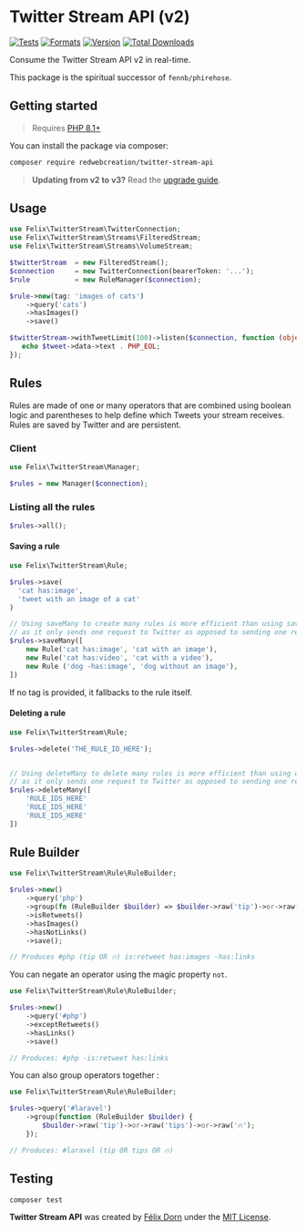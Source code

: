 # Twitter Stream API (v2)

[![Tests](https://github.com/redwebcreation/twitter-stream-api/actions/workflows/tests.yml/badge.svg?branch=master)](https://github.com/redwebcreation/twitter-stream-api/actions/workflows/tests.yml)
[![Formats](https://github.com/redwebcreation/twitter-stream-api/actions/workflows/formats.yml/badge.svg?branch=master)](https://github.com/redwebcreation/twitter-stream-api/actions/workflows/formats.yml)
[![Version](https://poser.pugx.org/redwebcreation/twitter-stream-api/version)](//packagist.org/packages/redwebcreation/twitter-stream-api)
[![Total Downloads](https://poser.pugx.org/redwebcreation/twitter-stream-api/downloads)](//packagist.org/packages/redwebcreation/twitter-stream-api)

Consume the Twitter Stream API v2 in real-time.

This package is the spiritual successor of `fennb/phirehose`.

## Getting started

> Requires [PHP 8.1+](https://www.php.net/releases/)

You can install the package via composer:

```bash
composer require redwebcreation/twitter-stream-api
```

> **Updating from v2 to v3?** Read the [upgrade guide](UPGRADE.md).

## Usage

```php
use Felix\TwitterStream\TwitterConnection;
use Felix\TwitterStream\Streams\FilteredStream;
use Felix\TwitterStream\Streams\VolumeStream;

$twitterStream  = new FilteredStream();
$connection     = new TwitterConnection(bearerToken: '...');
$rule           = new RuleManager($connection);

$rule->new(tag: 'images of cats')
    ->query('cats')
    ->hasImages()
    ->save()

$twitterStream->withTweetLimit(100)->listen($connection, function (object $tweet) {
   echo $tweet->data->text . PHP_EOL;     
});
```

## Rules

Rules are made of one or many operators that are combined using boolean logic and parentheses to help define which
Tweets your stream receives. Rules are saved by Twitter and are persistent.

### Client

```php
use Felix\TwitterStream\Manager;

$rules = new Manager($connection);
```

### Listing all the rules

```php
$rules->all();
```

#### Saving a rule

```php
use Felix\TwitterStream\Rule;

$rules->save(
  'cat has:image',
  'tweet with an image of a cat'
)

// Using saveMany to create many rules is more efficient than using save
// as it only sends one request to Twitter as opposed to sending one request per rule.
$rules->saveMany([
    new Rule('cat has:image', 'cat with an image'),
    new Rule('cat has:video', 'cat with a video'),
    new Rule ('dog -has:image', 'dog without an image'),
])
```

If no tag is provided, it fallbacks to the rule itself.

#### Deleting a rule

```php
use Felix\TwitterStream\Rule;

$rules->delete('THE_RULE_ID_HERE');


// Using deleteMany to delete many rules is more efficient than using delete
// as it only sends one request to Twitter as opposed to sending one request per rule.
$rules->deleteMany([
    'RULE_IDS_HERE'
    'RULE_IDS_HERE'
    'RULE_IDS_HERE'
])
```

## Rule Builder

```php
use Felix\TwitterStream\Rule\RuleBuilder;

$rules->new()
    ->query('php')
    ->group(fn (RuleBuilder $builder) => $builder->raw('tip')->or->raw('🔥'))
    ->isRetweets()
    ->hasImages()
    ->hasNotLinks()
    ->save();

// Produces #php (tip OR 🔥) is:retweet has:images -has:links
```

You can negate an operator using the magic property `not`.

```php
use Felix\TwitterStream\Rule\RuleBuilder;

$rules->new()
    ->query('#php')
    ->exceptRetweets() 
    ->hasLinks()
    ->save()

// Produces: #php -is:retweet has:links
```

You can also group operators together :

```php
use Felix\TwitterStream\Rule\RuleBuilder;

$rules->query('#laravel')
    ->group(function (RuleBuilder $builder) {
        $builder->raw('tip')->or->raw('tips')->or->raw('🔥');
    });

// Produces: #laravel (tip OR tips OR 🔥)
```

## Testing

```bash
composer test
```

**Twitter Stream API** was created by [Félix Dorn](https://twitter.com/afelixdorn) under
the [MIT License](https://opensource.org/licenses/MIT).

<!-- (179) -->

